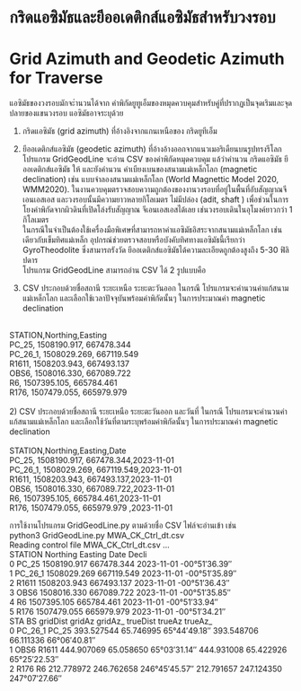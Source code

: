 # กริดแอซิมัธและยีออเดติกส์แอซิมัธสำหรับวงรอบ  </br>
# Grid Azimuth and Geodetic Azimuth for Traverse  </br>
แอซิมัธของวงรอบมักจะำนวนได้จาก ค่าพิกัดยูทูเอ็มของหมุดควบคุมสำหรับคู่ที่ปรากฏเป็นจุดเริมและจุดปลายของแขนวงรอบ แอซิมัธอาจระบุด้วย </br>
1) กริดแอซิมัธ (grid azimuth) ที่อ้างอิงจากแกนเหนือของ กริดยูทีเอ็ม</br>
2) ยีออเดติกส์แอซิมัธ (geodetic azimuth) ที่อ้างอ้างออกจากแนวเมอริเดืยนบนรูปทรงรีโลก </br>
โปรแกรม GridGeodLine จะอ่าน CSV ของค่าพิกัดหมุดควบคุม แล้วำคำนวน  กริดแอซิมัธ ยีออเดติกส์แอซิมัธ ให้ และยังคำนวน ค่าเบียงเบนของสนามแม่เหล็กโลก (magnetic declination)  เช่น แบบจำลองสนามแม่เหล็กโลก (World Magnettic Model 2020, WMM2020). ในงานควบคุมตรวจสอบความถูกต้องของงานวงรอบที่อยู่ในพื้นที่อับสัญญาณจีเอนเอสเอส และวงรอบนั้นมีความยาวหลายกิโลเมตร ไม่มีปล่อง (adit, shaft ) เพื่อช่วนในการโยงค่าพิกัดจากผิวดินที่เปิดโล่งรับสัญญาณ จีเอนเอสเอสได้เลย เช่นวงรอบเดินในอุโมงค์ยาวกว่า 1 กิโลเมตร</br>
ในกรณีในจำเป็นต้องใช้เครื่องมือพิเศษที่สามารถหาค่าแอซิมัธอิสระจากสนามแม่เหล็กโลก เช่นเดียวกับเข็มทิศแม่เหล็ก อุปกรณ์ช่วยตรวจสอบหรือบังคับทิศทางแอซิมัธนี้เรียกว่า GyroTheodolite ซึ่งสามารถรังวัด ยีออเดติกส์แอซิมัธได้ความละเอียดถูกต้องสูงถึง 5-30 ฟิลิปดาร</br>
โปรแกรม GridGeodLine สามารถอ่าน CSV ได้ 2 รูปแบบคือ</br>

1) CSV ประกอบด้วยชื่อสถานี ระยะเหนือ ระยะตะวันออก ในกรณี โปรแกรมจะคำนวนค่าแก้สนามแม่เหล็กโลก และเลือกใช้เวลาปัจจุบันพร้อมค่าพิกัดนั้นๆ ในการประมาณค่า magnetic declination</br>
</br>
STATION,Northing,Easting</br>
PC_25, 1508190.917, 667478.344</br>
PC_26_1, 1508029.269, 667119.549</br>
R1611, 1508203.943, 667493.137</br>
OBS6, 1508016.330, 667089.722</br>
R6, 1507395.105, 665784.461</br>
R176, 1507479.055, 665979.979</br>
</br>
2) CSV ประกอบด้วยชื่อสถานี ระยะเหนือ ระยะตะวันออก และวันที่ ในกรณี โปรแกรมจะคำนวนค่าแก้สนามแม่เหล็กโลก และเลือกใช้วันที่ตามระบุพร้อมค่าพิกัดนั้นๆ ในการประมาณค่า magnetic declination</br>
</br>
STATION,Northing,Easting,Date</br>
PC_25, 1508190.917, 667478.344,2023-11-01</br>
PC_26_1, 1508029.269, 667119.549,2023-11-01</br>
R1611, 1508203.943, 667493.137,2023-11-01</br>
OBS6, 1508016.330, 667089.722,2023-11-01</br>
R6, 1507395.105, 665784.461,2023-11-01</br>
R176, 1507479.055, 665979.979 ,2023-11-01</br>

การใช้งานโปรแกรม  GridGeodLine.py ตามด้วยชื่อ CSV  ไฟล์จะอ่านเข้า เช่น</br>
python3 GridGeodLine.py MWA_CK_Ctrl_dt.csv</br>
Reading control file MWA_CK_Ctrl_dt.csv ...</br>
   STATION     Northing     Easting         Date          Decli</br>
0    PC_25  1508190.917  667478.344   2023-11-01  -00°51′36.39″</br>
1  PC_26_1  1508029.269  667119.549  2023-11-01   -00°51′35.89″</br>
2    R1611  1508203.943  667493.137   2023-11-01  -00°51′36.43″</br>
3     OBS6  1508016.330  667089.722   2023-11-01  -00°51′35.85″</br>
4       R6  1507395.105  665784.461   2023-11-01  -00°51′33.94″</br>
5     R176  1507479.055  665979.979   2023-11-01  -00°51′34.21″</br>
       STA     BS    gridDist      gridAz        gridAz_    trueDist      trueAz        trueAz_</br>
0  PC_26_1  PC_25  393.527544   65.746995   65°44′49.18″  393.548706   66.111336   66°06′40.81″</br>
1     OBS6  R1611  444.907069   65.058650   65°03′31.14″  444.931008   65.422926   65°25′22.53″</br>
2     R176     R6  212.778972  246.762658  246°45′45.57″  212.791657  247.124350  247°07′27.66″</br>

